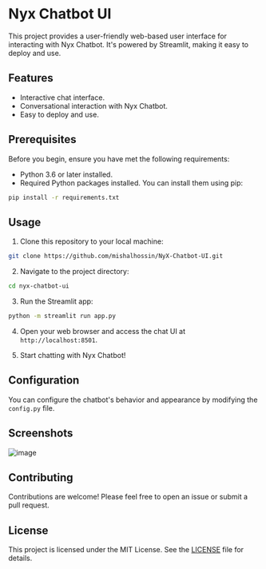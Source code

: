 # Nyx Chatbot UI

This project provides a user-friendly web-based user interface for interacting with Nyx Chatbot. It's powered by Streamlit, making it easy to deploy and use.

## Features

- Interactive chat interface.
- Conversational interaction with Nyx Chatbot.
- Easy to deploy and use.

## Prerequisites

Before you begin, ensure you have met the following requirements:

- Python 3.6 or later installed.
- Required Python packages installed. You can install them using pip:

```bash
pip install -r requirements.txt
```

## Usage

1. Clone this repository to your local machine:

```bash
git clone https://github.com/mishalhossin/NyX-Chatbot-UI.git
```

2. Navigate to the project directory:

```bash
cd nyx-chatbot-ui
```

3. Run the Streamlit app:

```bash
python -m streamlit run app.py
```

4. Open your web browser and access the chat UI at `http://localhost:8501`.

5. Start chatting with Nyx Chatbot!

## Configuration

You can configure the chatbot's behavior and appearance by modifying the `config.py` file.

## Screenshots

![image](https://github.com/mishalhossin/NyX-Chatbot-UI/assets/91066601/168bd428-8224-4e41-83ca-4d1501599812)

## Contributing

Contributions are welcome! Please feel free to open an issue or submit a pull request.

## License

This project is licensed under the MIT License. See the [LICENSE](LICENSE) file for details.
